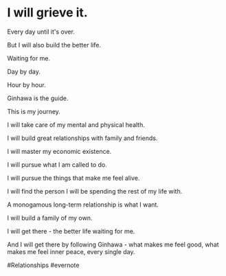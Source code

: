 # I will grieve it.

Every day until it's over.

But I will also build the better life.

Waiting for me.

Day by day.

Hour by hour.

Ginhawa is the guide.

This is my journey.

I will take care of my mental and physical health.

I will build great relationships with family and friends.

I will master my economic existence.

I will pursue what I am called to do.

I will pursue the things that make me feel alive.

I will find the person I will be spending the rest of my life with.

A monogamous long-term relationship is what I want.

I will build a family of my own.

I will get there - the better life waiting for me.

And I will get there by following Ginhawa - what makes me feel good, what makes me feel inner peace, every single day.

\#Relationships #evernote

